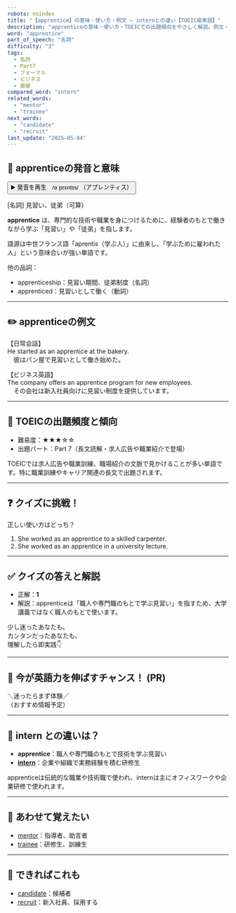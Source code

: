 ```yaml
---
robots: noindex
title: "【apprentice】の意味・使い方・例文 ― internとの違い【TOEIC英単語】"
description: "apprenticeの意味・使い方・TOEICでの出題傾向をやさしく解説。例文・クイズ付きでinternとの違いもわかりやすく学べます。"
word: "apprentice"
part_of_speech: "名詞"
difficulty: "3"
tags:
  - 名詞
  - Part7
  - フォーマル
  - ビジネス
  - 面接
compared_word: "intern"
related_words:
  - "mentor"
  - "trainee"
next_words:
  - "candidate"
  - "recruit"
last_update: "2025-05-04"
---
```


## 🔰 apprenticeの発音と意味

<button class="play-audio" onclick="playTTS('apprentice')">
  <span class="play-audio-main">
    ▶️ 発音を再生　/əˈprɛntɪs/
  </span>
  <span class="play-audio-sub">
    （アプレンティス）
  </span>
</button>

[名詞] 見習い、徒弟（可算）

**apprentice** は、専門的な技術や職業を身につけるために、経験者のもとで働きながら学ぶ「見習い」や「徒弟」を指します。

語源は中世フランス語「aprentis（学ぶ人）」に由来し、「学ぶために雇われた人」という意味合いが強い単語です。

他の品詞：  
- apprenticeship：見習い期間、徒弟制度（名詞）
- apprenticed：見習いとして働く（動詞）

---

## ✏️ apprenticeの例文

【日常会話】  
He started as an apprentice at the bakery.  
　彼はパン屋で見習いとして働き始めた。

【ビジネス英語】  
The company offers an apprentice program for new employees.  
　その会社は新入社員向けに見習い制度を提供しています。

---

## 🎯 TOEICの出題頻度と傾向

- 難易度：★★★☆☆
- 出題パート：Part 7（長文読解・求人広告や職業紹介で登場）

TOEICでは求人広告や職業訓練、職場紹介の文脈で見かけることが多い単語です。特に職業訓練やキャリア関連の長文で出題されます。

---

## ❓ クイズに挑戦！

正しい使い方はどっち？

1. She worked as an apprentice to a skilled carpenter.  
2. She worked as an apprentice in a university lecture.

---

## ✅ クイズの答えと解説

- 正解：**1**
- 解説：apprenticeは「職人や専門職のもとで学ぶ見習い」を指すため、大学講義ではなく職人のもとで使います。

少し迷ったあなたも、  
カンタンだったあなたも、  
理解したら即実践👇️

---

## 🚀 今が英語力を伸ばすチャンス！ (PR)

<div class="info-center">
＼迷ったらまず体験／<br>  
（おすすめ情報予定）
</div>

---

## 🤔  intern との違いは？

- **apprentice**：職人や専門職のもとで技術を学ぶ見習い
- **[intern](/word/intern)**：企業や組織で実務経験を積む研修生

apprenticeは伝統的な職業や技術職で使われ、internは主にオフィスワークや企業研修で使われます。

---

## 🧩 あわせて覚えたい

- [mentor](/word/mentor)：指導者、助言者
- [trainee](/word/trainee)：研修生、訓練生

---

## 📖 できればこれも

- [candidate](/word/candidate)：候補者
- [recruit](/word/recruit)：新入社員、採用する

<!-- cvid: aid23_bid39 -->
